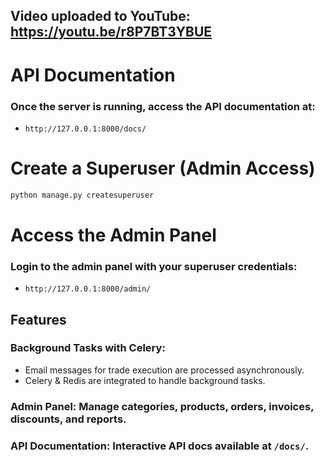 ## Video uploaded to YouTube: https://youtu.be/r8P7BT3YBUE

# API Documentation
### Once the server is running, access the API documentation at:
- `http://127.0.0.1:8000/docs/`

# Create a Superuser (Admin Access)

```sh
python manage.py createsuperuser
```

# Access the Admin Panel
### Login to the admin panel with your superuser credentials:
- `http://127.0.0.1:8000/admin/`

## Features
### Background Tasks with Celery:
- Email messages for trade execution are processed asynchronously.
- Celery & Redis are integrated to handle background tasks.
### Admin Panel: Manage categories, products, orders, invoices, discounts, and reports.
### API Documentation: Interactive API docs available at `/docs/`.

